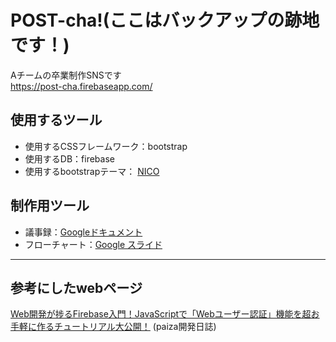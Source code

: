 # POST-cha!(ここはバックアップの跡地です！)
Aチームの卒業制作SNSです<BR>
<https://post-cha.firebaseapp.com/>

## 使用するツール
* 使用するCSSフレームワーク：bootstrap
* 使用するDB：firebase
* 使用するbootstrapテーマ： [NICO](https://nico.kubosho.com/)

## 制作用ツール
* 議事録：[Googleドキュメント](https://docs.google.com/document/d/1cPPl39OeUtWkmxXdSL-4atUbQKdo62TGTqWHbDDmAZk/edit?usp=sharing)
* フローチャート：[Google スライド](https://docs.google.com/presentation/d/1Ku29jXlVv7Y9R5D-fxzXaP3kLDbFlMsW3F_ZSWOrIm0/edit?usp=sharing)

---

## 参考にしたwebページ
[Web開発が捗るFirebase入門！JavaScriptで「Webユーザー認証」機能を超お手軽に作るチュートリアル大公開！](https://paiza.hatenablog.com/entry/2016/10/03/Web%E9%96%8B%E7%99%BA%E3%81%8C%E6%8D%97%E3%82%8BFirebase%E5%85%A5%E9%96%80%EF%BC%81JavaScript%E3%81%A7%E3%80%8CWeb%E3%83%A6%E3%83%BC%E3%82%B6%E3%83%BC%E8%AA%8D%E8%A8%BC%E3%80%8D%E6%A9%9F%E8%83%BD%E3%82%92) (paiza開発日誌)
